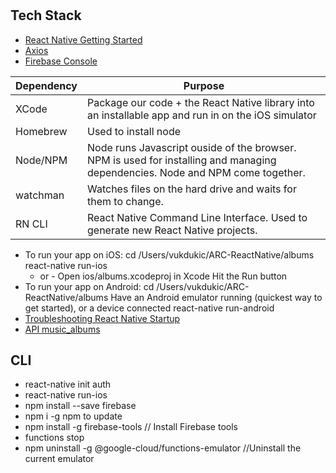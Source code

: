# 

## Tech Stack
* [React Native Getting Started](http://facebook.github.io/react-native/docs/getting-started.html)
* [Axios](https://medium.com/codingthesmartway-com-blog/getting-started-with-axios-166cb0035237)
* [Firebase Console](https://console.firebase.google.com/u/0/?pli=1)

<b>Dependency</b> | Purpose
------------ | -------------
XCode | Package our code + the React Native library into an installable app and run in on the iOS simulator
Homebrew | Used to install node
Node/NPM | Node runs Javascript ouside of the browser.  NPM is used for installing and managing dependencies.  Node and NPM come together.
watchman | Watches files on the hard drive and waits for them to change.
RN CLI | React Native Command Line Interface.  Used to generate new React Native projects.

* To run your app on iOS:
   cd /Users/vukdukic/ARC-ReactNative/albums
   react-native run-ios
   - or -
   Open ios/albums.xcodeproj in Xcode
   Hit the Run button
* To run your app on Android:
   cd /Users/vukdukic/ARC-ReactNative/albums
   Have an Android emulator running (quickest way to get started), or a device connected
   react-native run-android
* [Troubleshooting React Native Startup](https://rallycoding.com/blog/troubleshooting-react-native-startup/)
* [API music_albums](http://rallycoding.herokuapp.com/api/music_albums)

## CLI
* react-native init auth
* react-native run-ios
* npm install --save firebase
* npm i -g npm to update
* npm install -g firebase-tools // Install Firebase tools
* functions stop
* npm uninstall -g @google-cloud/functions-emulator  //Uninstall the current emulator
